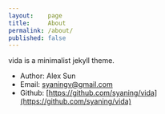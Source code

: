 ```yaml
---
layout:    page
title:     About
permalink: /about/
published: false
---
```


vida is a minimalist jekyll theme.

- Author: Alex Sun
- Email:  syaningv@gmail.com
- Github: [https://github.com/syaning/vida](https://github.com/syaning/vida)
